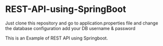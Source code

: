 # REST-API-using-SpringBoot

Just clone this repository and go to application.properties file and change the database configuration
add your DB username & password

This is an Example of REST API using Springboot.
